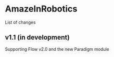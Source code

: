 # AmazeInRobotics
List of changes

## v1.1 (in development)
Supporting Flow v2.0 and the new Paradigm module